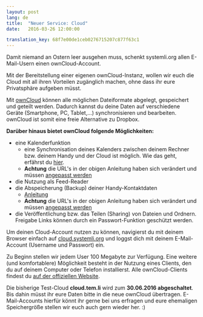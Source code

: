 ```yaml
---
layout: post 
lang: de 
title:  "Neuer Service: Cloud" 
date:   2016-03-26 12:00:00

translation_key: 68f7e00de1ceb0276715207c877f63c1
---
```



Damit niemand an Ostern leer ausgehen muss, schenkt systemli.org allen E-Mail-Usern einen ownCloud-Account. 

Mit der Bereitstellung einer eigenen ownCloud-Instanz, wollen wir euch die Cloud mit all ihren Vorteilen zugänglich machen, ohne dass ihr eure Privatsphäre aufgeben müsst.

Mit [ownCloud](https://owncloud.org) können alle möglichen Dateiformate abgelegt, gespeichert und geteilt werden. Dadurch kannst du deine Daten auf verschiedene Geräte (Smartphone, PC, Tablet,...) synchronisieren und bearbeiten. ownCloud ist somit eine freie Alternative zu Dropbox.


**Darüber hinaus bietet ownCloud folgende Möglichkeiten:**

* eine Kalenderfunktion
  - eine Synchronisation deines Kalenders zwischen deinem Rechner bzw. deinem Handy und der Cloud ist möglich. Wie das geht, erfährst du [hier](http://www.heise.de/ct/ausgabe/2013-11-Kalender-und-Kontakte-ueber-OwnCloud-synchronisieren-2322019.html).
  - **Achtung** die URL's in der obigen Anleitung haben sich verändert und müssen [angepasst werden](https://doc.owncloud.org/server/9.0/user_manual/pim/calendar.html#synchronizing-calendars-using-caldav) 
* die Nutzung als Feed-Reader
* die Abspeicherung (Backup) deiner Handy-Kontaktdaten
  - [Anleitung](http://www.heise.de/ct/ausgabe/2013-11-Kalender-und-Kontakte-ueber-OwnCloud-synchronisieren-2322019.html)
  - **Achtung** die URL's in der obigen Anleitung haben sich verändert und müssen [angepasst werden](https://doc.owncloud.org/server/9.0/user_manual/pim/calendar.html#synchronizing-calendars-using-caldav) 
* die Veröffentlichung bzw. das Teilen (Sharing) von Dateien und Ordnern. Freigabe Links können durch ein Passwort-Funktion geschützt werden.


Um deinen Cloud-Account nutzen zu können, navigierst du mit deinem Browser einfach auf [cloud.systemli.org](https://cloud.systemli.org) und loggst dich mit deinem E-Mail-Account (Username und Passwort) ein.

Zu Beginn stellen wir jedem User 100 Megabyte zur Verfügung.
Eine weitere (und komfortablere) Möglichkeit besteht in der Nutzung eines Clients, den du auf deinem Computer oder Telefon installierst. Alle ownCloud-Clients findest du [auf der offiziellen Website](https://owncloud.org/install/#install-clients).

Die bisherige Test-Cloud **cloud.tem.li** wird zum **30.06.2016 abgeschaltet**. Bis dahin müsst ihr eure Daten bitte in die neue ownCloud übertragen. E-Mail-Accounts hierfür könnt ihr gerne bei uns erfragen und eure ehemaligen Speichergröße stellen wir euch auch gern wieder her. :)

